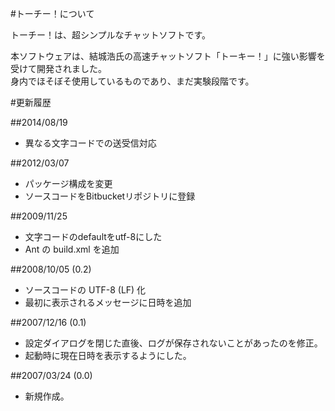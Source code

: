 ﻿#トーチー！について

トーチー！は、超シンプルなチャットソフトです。

本ソフトウェアは、結城浩氏の高速チャットソフト「トーキー！」に強い影響を受けて開発されました。  
身内でほそぼそ使用しているものであり、まだ実験段階です。

#更新履歴

##2014/08/19
* 異なる文字コードでの送受信対応

##2012/03/07
* パッケージ構成を変更
* ソースコードをBitbucketリポジトリに登録

##2009/11/25
* 文字コードのdefaultをutf-8にした
* Ant の build.xml を追加

##2008/10/05 (0.2)
* ソースコードの UTF-8 (LF) 化
* 最初に表示されるメッセージに日時を追加

##2007/12/16 (0.1)
* 設定ダイアログを閉じた直後、ログが保存されないことがあったのを修正。
* 起動時に現在日時を表示するようにした。

##2007/03/24 (0.0)
* 新規作成。

